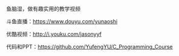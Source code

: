 鱼脑湿，做有趣实用的教学视频

斗鱼直播：https://www.douyu.com/yunaoshi

优酷视频：http://i.youku.com/jasonyyf

代码和PPT：https://github.com/YufengYU/C_Programming_Course
